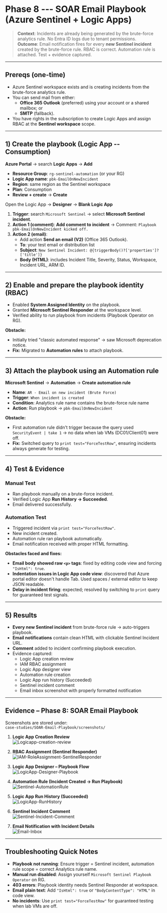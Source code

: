 # Phase 8 --- SOAR Email Playbook (Azure Sentinel + Logic Apps)

> **Context**: Incidents are already being generated by the brute-force
> analytics rule. No Entra ID logs due to tenant permissions.  
> **Outcome**: Email notification fires for every **new Sentinel
> incident** created by the brute-force rule. RBAC is correct.
> Automation rule is attached. Test + evidence captured.

---

## Prereqs (one-time)

- Azure Sentinel workspace exists and is creating incidents from the
  brute-force analytics rule.
- You can send mail from either:
  - **Office 365 Outlook** (preferred) using your account or a
    shared mailbox; or
  - **SMTP** (fallback).
- You have rights in the subscription to create Logic Apps and assign
  RBAC at the **Sentinel workspace** scope.

---

## 1) Create the playbook (Logic App -- Consumption)

**Azure Portal** → search **Logic Apps** → **Add**  
- **Resource Group**: `rg-sentinel-automation` (or your RG)  
- **Logic App name**: `pbk-EmailOnNewIncident`  
- **Region**: same region as the Sentinel workspace  
- **Plan**: Consumption  
- **Review + create** → **Create**

Open the Logic App → **Designer** → **Blank Logic App**  
1. **Trigger**: search `Microsoft Sentinel` → select **Microsoft
Sentinel incident**.  
2. **Action 1 (comment)**: **Add comment to incident** → Comment:
`Playbook pbk-EmailOnNewIncident kicked off.`  
3. **Action 2 (email)**:  
   - Add action **Send an email (V2)** (Office 365 Outlook).  
   - **To**: your test email or distribution list  
   - **Subject**:
     `New Sentinel Incident: @{triggerBody()?['properties']?['title']}`  
   - **Body (HTML)**: includes Incident Title, Severity, Status, Workspace,
     Incident URL, ARM ID.

---

## 2) Enable and prepare the playbook identity (RBAC)

- Enabled **System Assigned Identity** on the playbook.  
- Granted **Microsoft Sentinel Responder** at the workspace level.  
- Verified ability to run playbook from incidents (Playbook Operator
  on RG).

**Obstacle:**  
- Initially tried "classic automated response" → saw Microsoft
  deprecation notice.  
- **Fix:** Migrated to **Automation rules** to attach playbook.

---

## 3) Attach the playbook using an **Automation rule**

**Microsoft Sentinel** → **Automation** → **Create automation rule**

- **Name**: `AR - Email on new incident (Brute Force)`  
- **Trigger**: `When incident is created`  
- **Condition**: Analytics rule name contains the brute-force rule
  name  
- **Action**: Run playbook → `pbk-EmailOnNewIncident`

**Obstacle:**  
- First automation rule didn't trigger because the query used
  `SecurityEvent | take 1` → no data when lab VMs (DC01/Client01) were
  off.  
- **Fix:** Switched query to `print test="ForceTestRow"`, ensuring
  incidents always generate for testing.

---

## 4) Test & Evidence

### Manual Test
- Ran playbook manually on a brute-force incident.  
- Verified Logic App **Run History → Succeeded**.  
- Email delivered successfully.

### Automation Test
- Triggered incident via `print test="ForceTestRow"`.  
- New incident created.  
- Automation rule ran playbook automatically.  
- Email notification received with proper HTML formatting.

**Obstacles faced and fixes:**  
- **Email body showed raw `<p>` tags**: fixed by editing code view and
  forcing `"IsHtml": true`.  
- **Indentation issues in Logic App code view**: discovered that Azure
  portal editor doesn't handle Tab. Used spaces / external editor to keep
  JSON readable.  
- **Delay in incident firing**: expected; resolved by switching to
  `print` query for guaranteed test signals.

---

## 5) Results

- **Every new Sentinel incident** from brute-force rule →
  auto-triggers playbook.  
- **Email notifications** contain clean HTML with clickable Sentinel
  Incident URL.  
- **Comment** added to incident confirming playbook execution.  
- Evidence captured:
  - Logic App creation review  
  - IAM RBAC assignment  
  - Logic App designer view  
  - Automation rule creation  
  - Logic App run history (Succeeded)  
  - Sentinel incident comment  
  - Email inbox screenshot with properly formatted notification

---

## Evidence – Phase 8: SOAR Email Playbook

Screenshots are stored under:  
`case-studies/SOAR-Email-Playbook/screenshots/`

1. **Logic App Creation Review**  
   ![Logicapp-creation-review](./screenshots/Logicapp-creation-review.png)

2. **RBAC Assignment (Sentinel Responder)**  
   ![IAM-RoleAssignment-SentinelResponder](./screenshots/IAM-RoleAssignment-SentinelResponder.png)

3. **Logic App Designer – Playbook Flow**  
   ![LogicApp-Designer-Playbook](./screenshots/LogicApp-Designer-Playbook.jpg)

4. **Automation Rule (Incident Created → Run Playbook)**  
   ![Sentinel-AutomationRule](./screenshots/Sentinel-AutomationRule.png)

5. **Logic App Run History (Succeeded)**  
   ![LogicApp-RunHistory](./screenshots/LogicApp-RunHistory.png)

6. **Sentinel Incident Comment**  
   ![Sentinel-Incident-Comment](./screenshots/Sentinel-Incident-Comment.png)

7. **Email Notification with Incident Details**  
   ![Email-Inbox](./screenshots/Email-Inbox.png)

---

## Troubleshooting Quick Notes

- **Playbook not running**: Ensure trigger = Sentinel incident,
  automation rule scope = correct Analytics rule name.  
- **Manual run disabled**: Assign yourself
  `Microsoft Sentinel Playbook Operator` on RG.  
- **403 errors**: Playbook identity needs Sentinel Responder at
  workspace.  
- **Email plain text**: Add `"IsHtml": true` or
  `"BodyContentType": "HTML"` in code view.  
- **No incidents**: Use `print test="ForceTestRow"` for guaranteed
  testing when lab VMs are off.
